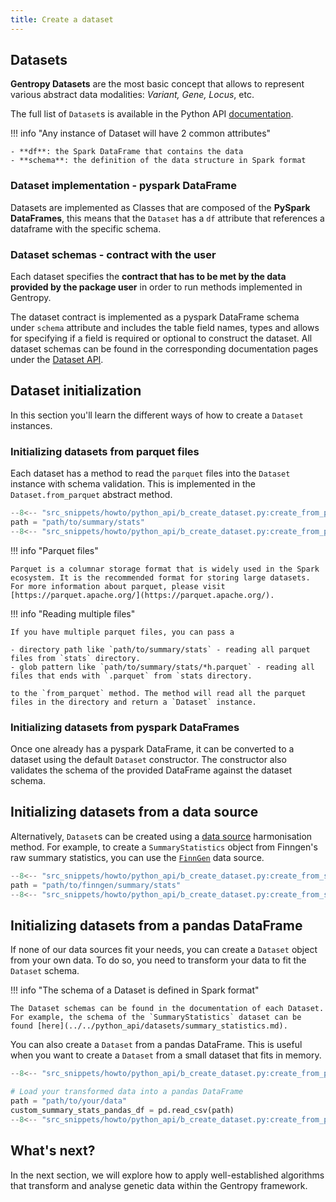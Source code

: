 ```yaml
---
title: Create a dataset
---
```


## Datasets

**Gentropy Datasets** are the most basic concept that allows to represent various abstract data modalities: _Variant, Gene, Locus_, etc.

The full list of `Dataset`s is available in the Python API [documentation](../../python_api/datasets/_datasets.md).

!!! info "Any instance of Dataset will have 2 common attributes"

    - **df**: the Spark DataFrame that contains the data
    - **schema**: the definition of the data structure in Spark format

### Dataset implementation - pyspark DataFrame

Datasets are implemented as Classes that are composed of the **PySpark DataFrames**, this means that the `Dataset` has a `df` attribute that references a dataframe with the specific schema.

### Dataset schemas - contract with the user

Each dataset specifies the **contract that has to be met by the data provided by the package user** in order to run methods implemented in Gentropy.

The dataset contract is implemented as a pyspark DataFrame schema under `schema` attribute and includes the table field names, types and allows for specifying if a field is required or optional to construct the dataset. All dataset schemas can be found in the corresponding documentation pages under the [Dataset API](../../python_api/datasets/_datasets.md).

## Dataset initialization

In this section you'll learn the different ways of how to create a `Dataset` instances.

### Initializing datasets from parquet files

Each dataset has a method to read the `parquet` files into the `Dataset` instance with schema validation. This is implemented in the `Dataset.from_parquet` abstract method.

```python
--8<-- "src_snippets/howto/python_api/b_create_dataset.py:create_from_parquet_import"
path = "path/to/summary/stats"
--8<-- "src_snippets/howto/python_api/b_create_dataset.py:create_from_parquet"
```

!!! info "Parquet files"

    Parquet is a columnar storage format that is widely used in the Spark ecosystem. It is the recommended format for storing large datasets. For more information about parquet, please visit [https://parquet.apache.org/](https://parquet.apache.org/).

!!! info "Reading multiple files"

    If you have multiple parquet files, you can pass a

    - directory path like `path/to/summary/stats` - reading all parquet files from `stats` directory.
    - glob pattern like `path/to/summary/stats/*h.parquet` - reading all files that ends with `.parquet` from `stats directory.

    to the `from_parquet` method. The method will read all the parquet files in the directory and return a `Dataset` instance.

### Initializing datasets from pyspark DataFrames

Once one already has a pyspark DataFrame, it can be converted to a dataset using the default `Dataset` constructor. The constructor also validates the schema of the provided DataFrame against the dataset schema.

## Initializing datasets from a data source

Alternatively, `Dataset`s can be created using a [data source](../../python_api/datasources/_datasources.md) harmonisation method. For example, to create a `SummaryStatistics` object from Finngen's raw summary statistics, you can use the [`FinnGen`](../../python_api/datasources/finngen/summary_stats.md) data source.

```python
--8<-- "src_snippets/howto/python_api/b_create_dataset.py:create_from_source_import"
path = "path/to/finngen/summary/stats"
--8<-- "src_snippets/howto/python_api/b_create_dataset.py:create_from_source"
```

## Initializing datasets from a pandas DataFrame

If none of our data sources fit your needs, you can create a `Dataset` object from your own data. To do so, you need to transform your data to fit the `Dataset` schema.

!!! info "The schema of a Dataset is defined in Spark format"

    The Dataset schemas can be found in the documentation of each Dataset. For example, the schema of the `SummaryStatistics` dataset can be found [here](../../python_api/datasets/summary_statistics.md).

You can also create a `Dataset` from a pandas DataFrame. This is useful when you want to create a `Dataset` from a small dataset that fits in memory.

```python
--8<-- "src_snippets/howto/python_api/b_create_dataset.py:create_from_pandas_import"

# Load your transformed data into a pandas DataFrame
path = "path/to/your/data"
custom_summary_stats_pandas_df = pd.read_csv(path)
--8<-- "src_snippets/howto/python_api/b_create_dataset.py:create_from_pandas"
```

## What's next?

In the next section, we will explore how to apply well-established algorithms that transform and analyse genetic data within the Gentropy framework.
